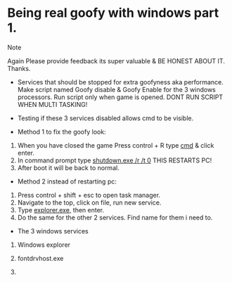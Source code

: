 # Being real goofy with windows part 1.
> [!NOTE]
> Again Please provide feedback its super valuable & BE HONEST ABOUT IT. Thanks.

- Services that should be stopped for extra goofyness aka performance. Make script named Goofy disable & Goofy Enable for the 3 windows processors. Run script only when game is opened. DONT RUN SCRIPT WHEN MULTI TASKING!

- Testing if these 3 services disabled allows cmd to be visible.

- Method 1 to fix the goofy look:
1. When you have closed the game Press control + R type [cmd]() & click enter.
2. In command prompt type [shutdown.exe /r /t 0]() THIS RESTARTS PC!
3. After boot it will be back to normal.

- Method 2 instead of restarting pc:
1. Press control + shift + esc to open task manager.
2. Navigate to the top, click on file, run new service.
3. Type [explorer.exe,]() then enter.
4. Do the same for the other 2 services. Find name for them i need to.

- The 3 windows services
1. Windows explorer 

2. fontdrvhost.exe

3.





